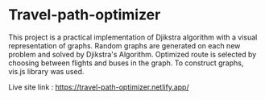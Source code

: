 # Travel-path-optimizer

This project is a practical implementation of Djikstra algorithm with a visual representation of graphs. Random graphs are generated on each new problem and solved by Djikstra's Algorithm. Optimized route is selected by choosing between flights and buses in the graph. To construct graphs, vis.js library was used.

Live site link : https://travel-path-optimizer.netlify.app/

<img src=''>

